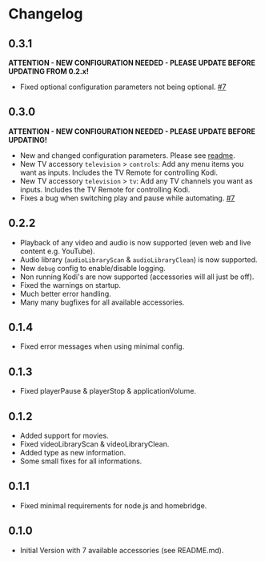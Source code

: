 # Changelog

## 0.3.1

**ATTENTION - NEW CONFIGURATION NEEDED - PLEASE UPDATE BEFORE UPDATING FROM 0.2.x!**

* Fixed optional configuration parameters not being optional. [#7](https://github.com/DeutscheMark/homebridge-kodi/issues/7)

## 0.3.0

**ATTENTION - NEW CONFIGURATION NEEDED - PLEASE UPDATE BEFORE UPDATING!**

* New and changed configuration parameters. Please see [readme](https://github.com/DeutscheMark/homebridge-kodi/blob/master/README.md).
* New TV accessory `television` > `controls`: Add any menu items you want as inputs. Includes the TV Remote for controlling Kodi.
* New TV accessory `television` > `tv`: Add any TV channels you want as inputs. Includes the TV Remote for controlling Kodi.
* Fixes a bug when switching play and pause while automating. [#7](https://github.com/DeutscheMark/homebridge-kodi/issues/7)

## 0.2.2

* Playback of any video and audio is now supported (even web and live content e.g. YouTube).
* Audio library (`audioLibraryScan` & `audioLibraryClean`) is now supported.
* New `debug` config to enable/disable logging.
* Non running Kodi's are now supported (accessories will all just be off).
* Fixed the warnings on startup.
* Much better error handling.
* Many many bugfixes for all available accessories.

## 0.1.4

* Fixed error messages when using minimal config.

## 0.1.3

* Fixed playerPause & playerStop & applicationVolume.

## 0.1.2

* Added support for movies.
* Fixed videoLibraryScan & videoLibraryClean.
* Added type as new information.
* Some small fixes for all informations.

## 0.1.1

* Fixed minimal requirements for node.js and homebridge.

## 0.1.0

* Initial Version with 7 available accessories (see README.md).
